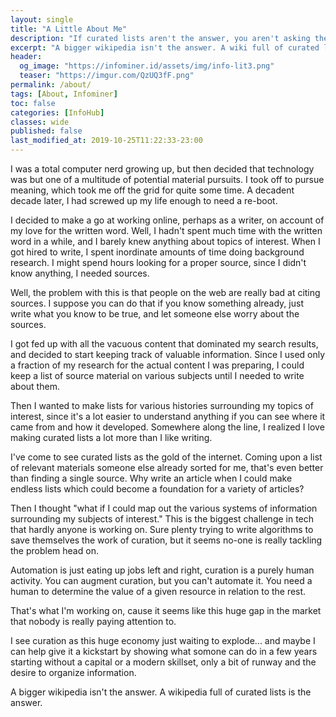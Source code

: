 ```yaml
---
layout: single
title: "A Little About Me"
description: "If curated lists aren't the answer, you aren't asking the right questions."
excerpt: "A bigger wikipedia isn't the answer. A wiki full of curated lists is the answer."
header:
  og_image: "https://infominer.id/assets/img/info-lit3.png"
  teaser: "https://imgur.com/QzUQ3fF.png"
permalink: /about/
tags: [About, Infominer]
toc: false
categories: [InfoHub]
classes: wide
published: false
last_modified_at: 2019-10-25T11:22:33-23:00
---
```


I was a total computer nerd growing up, but then decided that technology was but one of a multitude of potential material pursuits. I took off to pursue meaning, which took me off the grid for quite some time. A decadent decade later, I had screwed up my life enough to need a re-boot.

I decided to make a go at working online, perhaps as a writer, on account of my love for the written word. Well, I hadn't spent much time with the written word in a while, and I barely knew anything about topics of interest. When I got hired to write, I spent inordinate amounts of time doing background research. I might spend hours looking for a proper source, since I didn't know anything, I needed sources.

Well, the problem with this is that people on the web are really bad at citing sources. I suppose you can do that if you know something already, just write what you know to be true, and let someone else worry about the sources.

I got fed up with all the vacuous content that dominated my search results, and decided to start keeping track of valuable information. Since I used only a fraction of my research for the actual content I was preparing, I could keep a list of source material on various subjects until I needed to write about them.

Then I wanted to make lists for various histories surrounding my topics of interest, since it's a lot easier to understand anything if you can see where it came from and how it developed. Somewhere along the line, I realized I love making curated lists a lot more than I like writing. 

I've come to see curated lists as the gold of the internet. Coming upon a list of relevant materials someone else already sorted for me, that's even better than finding a single source. Why write an article when I could make endless lists which could become a foundation for a variety of articles?

Then I thought "what if I could map out the various systems of information surrounding my subjects of interest." This is the biggest challenge in tech that hardly anyone is working on. Sure plenty trying to write algorithms to save themselves the work of curation, but it seems no-one is really tackling the problem head on.

Automation is just eating up jobs left and right, curation is a purely human activity. You can augment curation, but you can't automate it. You need a human to determine the value of a given resource in relation to the rest.

That's what I'm working on, cause it seems like this huge gap in the market that nobody is really paying attention to.

I see curation as this huge economy just waiting to explode... and maybe I can help give it a kickstart by showing what somone can do in a few years starting without a capital or a modern skillset, only a bit of runway and the desire to organize information.

A bigger wikipedia isn't the answer. A wikipedia full of curated lists is the answer.